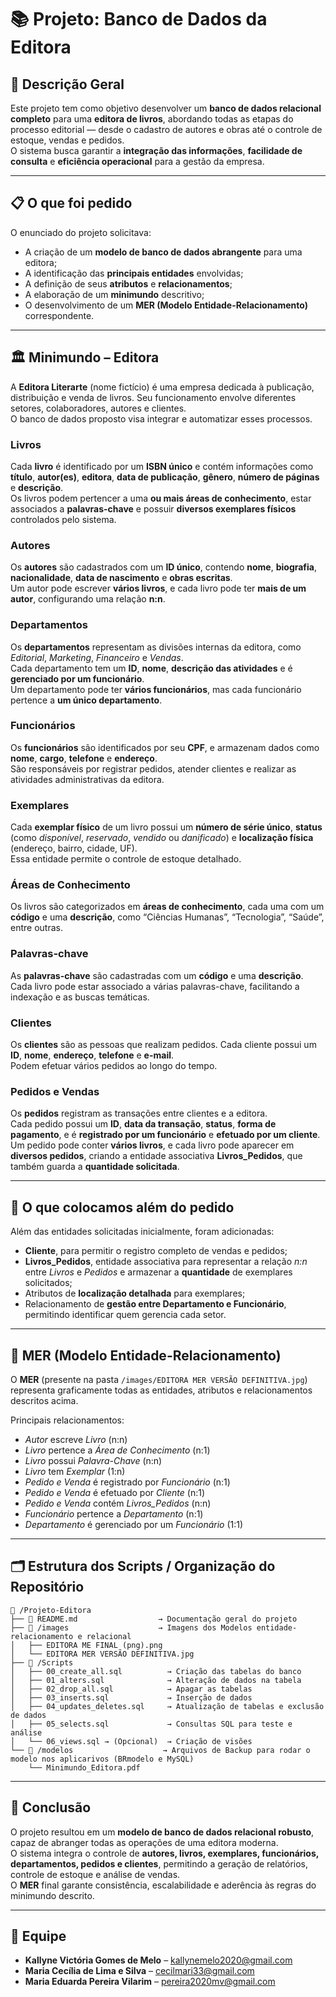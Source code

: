 # 📚 Projeto: Banco de Dados da Editora

## 📘 Descrição Geral
Este projeto tem como objetivo desenvolver um **banco de dados relacional completo** para uma **editora de livros**, abordando todas as etapas do processo editorial — desde o cadastro de autores e obras até o controle de estoque, vendas e pedidos.  
O sistema busca garantir a **integração das informações**, **facilidade de consulta** e **eficiência operacional** para a gestão da empresa.

---

## 📋 O que foi pedido
O enunciado do projeto solicitava:
- A criação de um **modelo de banco de dados abrangente** para uma editora;
- A identificação das **principais entidades** envolvidas;
- A definição de seus **atributos** e **relacionamentos**;
- A elaboração de um **minimundo** descritivo;
- O desenvolvimento de um **MER (Modelo Entidade-Relacionamento)** correspondente.

---

## 🏛️ Minimundo – Editora

A **Editora Literarte** (nome fictício) é uma empresa dedicada à publicação, distribuição e venda de livros. Seu funcionamento envolve diferentes setores, colaboradores, autores e clientes.  
O banco de dados proposto visa integrar e automatizar esses processos.

### **Livros**
Cada **livro** é identificado por um **ISBN único** e contém informações como **título**, **autor(es)**, **editora**, **data de publicação**, **gênero**, **número de páginas** e **descrição**.  
Os livros podem pertencer a uma **ou mais áreas de conhecimento**, estar associados a **palavras-chave** e possuir **diversos exemplares físicos** controlados pelo sistema.

### **Autores**
Os **autores** são cadastrados com um **ID único**, contendo **nome**, **biografia**, **nacionalidade**, **data de nascimento** e **obras escritas**.  
Um autor pode escrever **vários livros**, e cada livro pode ter **mais de um autor**, configurando uma relação **n:n**.

### **Departamentos**
Os **departamentos** representam as divisões internas da editora, como *Editorial*, *Marketing*, *Financeiro* e *Vendas*.  
Cada departamento tem um **ID**, **nome**, **descrição das atividades** e é **gerenciado por um funcionário**.  
Um departamento pode ter **vários funcionários**, mas cada funcionário pertence a **um único departamento**.

### **Funcionários**
Os **funcionários** são identificados por seu **CPF**, e armazenam dados como **nome**, **cargo**, **telefone** e **endereço**.  
São responsáveis por registrar pedidos, atender clientes e realizar as atividades administrativas da editora.

### **Exemplares**
Cada **exemplar físico** de um livro possui um **número de série único**, **status** (como *disponível*, *reservado*, *vendido* ou *danificado*) e **localização física** (endereço, bairro, cidade, UF).  
Essa entidade permite o controle de estoque detalhado.

### **Áreas de Conhecimento**
Os livros são categorizados em **áreas de conhecimento**, cada uma com um **código** e uma **descrição**, como “Ciências Humanas”, “Tecnologia”, “Saúde”, entre outras.

### **Palavras-chave**
As **palavras-chave** são cadastradas com um **código** e uma **descrição**.  
Cada livro pode estar associado a várias palavras-chave, facilitando a indexação e as buscas temáticas.

### **Clientes**
Os **clientes** são as pessoas que realizam pedidos. Cada cliente possui um **ID**, **nome**, **endereço**, **telefone** e **e-mail**.  
Podem efetuar vários pedidos ao longo do tempo.

### **Pedidos e Vendas**
Os **pedidos** registram as transações entre clientes e a editora.  
Cada pedido possui um **ID**, **data da transação**, **status**, **forma de pagamento**, e é **registrado por um funcionário** e **efetuado por um cliente**.  
Um pedido pode conter **vários livros**, e cada livro pode aparecer em **diversos pedidos**, criando a entidade associativa **Livros_Pedidos**, que também guarda a **quantidade solicitada**.

---

## 🧩 O que colocamos além do pedido
Além das entidades solicitadas inicialmente, foram adicionadas:
- **Cliente**, para permitir o registro completo de vendas e pedidos;  
- **Livros_Pedidos**, entidade associativa para representar a relação *n:n* entre *Livros* e *Pedidos* e armazenar a **quantidade** de exemplares solicitados;  
- Atributos de **localização detalhada** para exemplares;  
- Relacionamento de **gestão entre Departamento e Funcionário**, permitindo identificar quem gerencia cada setor.

---

## 🧮 MER (Modelo Entidade-Relacionamento)
O **MER** (presente na pasta `/images/EDITORA MER VERSÃO DEFINITIVA.jpg`) representa graficamente todas as entidades, atributos e relacionamentos descritos acima.  

Principais relacionamentos:
- *Autor* escreve *Livro* (n:n)  
- *Livro* pertence a *Área de Conhecimento* (n:1)  
- *Livro* possui *Palavra-Chave* (n:n)  
- *Livro* tem *Exemplar* (1:n)  
- *Pedido e Venda* é registrado por *Funcionário* (n:1)  
- *Pedido e Venda* é efetuado por *Cliente* (n:1)  
- *Pedido e Venda* contém *Livros_Pedidos* (n:n)  
- *Funcionário* pertence a *Departamento* (n:1)  
- *Departamento* é gerenciado por um *Funcionário* (1:1)

---

## 🗂️ Estrutura dos Scripts / Organização do Repositório

```
📁 /Projeto-Editora
├── 📄 README.md                  → Documentação geral do projeto
├── 📁 /images                    → Imagens dos Modelos entidade-relacionamento e relacional
│   ├── EDITORA ME FINAL (png).png
│   └── EDITORA MER VERSÃO DEFINITIVA.jpg
├── 📁 /Scripts
│   ├── 00_create_all.sql          → Criação das tabelas do banco
│   ├── 01_alters.sql              → Alteração de dados na tabela
│   ├── 02_drop_all.sql            → Apagar as tabelas
│   ├── 03_inserts.sql             → Inserção de dados
│   ├── 04_updates_deletes.sql     → Atualização de tabelas e exclusão de dados
│   ├── 05_selects.sql             → Consultas SQL para teste e análise
│   └── 06_views.sql → (Opcional)  → Criação de visões 
└── 📁 /modelos                    → Arquivos de Backup para rodar o modelo nos aplicarivos (BRmodelo e MySQL)
    └── Minimundo_Editora.pdf     
```

---

## 🧠 Conclusão
O projeto resultou em um **modelo de banco de dados relacional robusto**, capaz de abranger todas as operações de uma editora moderna.  
O sistema integra o controle de **autores, livros, exemplares, funcionários, departamentos, pedidos e clientes**, permitindo a geração de relatórios, controle de estoque e análise de vendas.  
O **MER** final garante consistência, escalabilidade e aderência às regras do minimundo descrito.

---

## 👥 Equipe
- **Kallyne Victória Gomes de Melo** – kallynemelo2020@gmail.com   
- **Maria Cecília de Lima e Silva** – cecilmari33@gmail.com  
- **Maria Eduarda Pereira Vilarim** – pereira2020mv@gmail.com   
